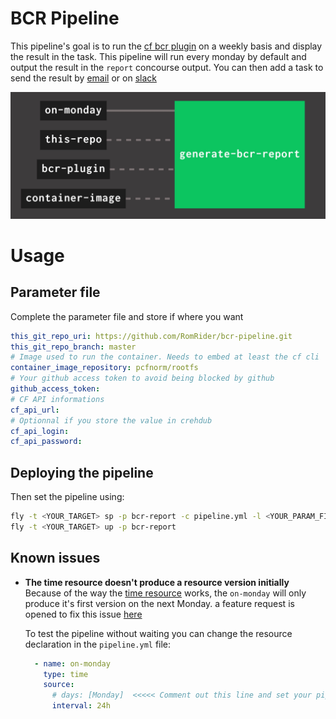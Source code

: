 # BCR Pipeline

This pipeline's goal is to run the [cf bcr plugin](https://github.com/avasseur-pivotal/cf_get_events) on a weekly basis and display the result in the task.
This pipeline will run every monday by default and output the result in the `report` concourse output.
You can then add a task to send the result by [email](https://github.com/pivotal-cf/email-resource) or on [slack](https://github.com/cloudfoundry-community/slack-notification-resource)

![pipeline image](docs/pipeline.jpg)

# Usage
## Parameter file
Complete the parameter file and store if where you want
```yaml
this_git_repo_uri: https://github.com/RomRider/bcr-pipeline.git
this_git_repo_branch: master
# Image used to run the container. Needs to embed at least the cf cli
container_image_repository: pcfnorm/rootfs
# Your github access token to avoid being blocked by github
github_access_token:
# CF API informations
cf_api_url:
# Optionnal if you store the value in crehdub
cf_api_login:
cf_api_password:
```

## Deploying the pipeline
Then set the pipeline using:
```sh
fly -t <YOUR_TARGET> sp -p bcr-report -c pipeline.yml -l <YOUR_PARAM_FILE>
fly -t <YOUR_TARGET> up -p bcr-report
```

## Known issues
* **The time resource doesn't produce a resource version initially**
  Because of the way the [time resource](https://github.com/concourse/time-resource) works, the `on-monday` will only produce it's first version on the next Monday. a feature   request is opened to fix this issue [here](https://github.com/concourse/time-resource/issues/11)

  To test the pipeline without waiting you can change the resource declaration in the `pipeline.yml` file:
  ```yaml
    - name: on-monday
      type: time
      source:
        # days: [Monday]  <<<<< Comment out this line and set your pipeline again
        interval: 24h
  ```

